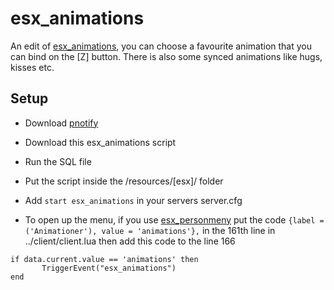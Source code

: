 # esx_animations
An edit of [esx_animations](https://github.com/ESX-Org/esx_animations), you can choose a favourite animation that you can bind on the [Z] button. There is also some synced animations like hugs, kisses etc.

## Setup

 - Download [pnotify](https://forum.fivem.net/t/release-pnotify-in-game-js-notifications-using-noty/20659)

 - Download this esx_animations script
 
 - Run the SQL file
 
 - Put the script inside the /resources/[esx]/ folder
 
 - Add ```start esx_animations``` in your servers server.cfg
 
 - To open up the menu, if you use [esx_personmeny](https://github.com/xBlueSI/esx_personmeny/) put the code ```{label = ('Animationer'), value = 'animations'},``` in the 161th line in ../client/client.lua then add this code to the line 166
 ```
 if data.current.value == 'animations' then
      	TriggerEvent("esx_animations")
end
